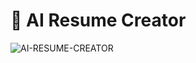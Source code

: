 # 📝 AI Resume Creator

![AI-RESUME-CREATOR](https://github.com/user-attachments/assets/22922ad6-a2c4-4f16-9409-380ba0dbcef1)

